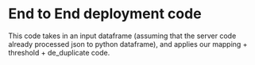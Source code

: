 # End to End deployment code

This code takes in an input dataframe (assuming that the server code already
processed json to python dataframe), and applies our mapping + threshold +
de_duplicate code.